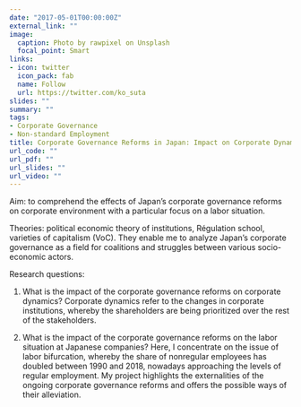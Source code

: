 ```yaml
---
date: "2017-05-01T00:00:00Z"
external_link: ""
image:
  caption: Photo by rawpixel on Unsplash
  focal_point: Smart
links:
- icon: twitter
  icon_pack: fab
  name: Follow
  url: https://twitter.com/ko_suta
slides: ""
summary: ""
tags:
- Corporate Governance
- Non-standard Employment
title: Corporate Governance Reforms in Japan: Impact on Corporate Dynamics and Labor-Related Repercussions
url_code: ""
url_pdf: ""
url_slides: ""
url_video: ""
---
```


Aim: to comprehend the effects of Japan’s corporate governance reforms on corporate environment with a particular focus on a labor situation. 

Theories: political economic theory of institutions, Régulation school, varieties of capitalism (VoC). 
They enable me to analyze Japan’s corporate governance as a field for coalitions and struggles between various socio-economic actors. 

Research questions:

1. What is the impact of the corporate governance reforms on corporate dynamics? Corporate dynamics refer to the changes in corporate institutions, whereby the shareholders are being prioritized over the rest of the stakeholders.

2. What is the impact of the corporate governance reforms on the labor situation at Japanese companies?
Here, I concentrate on the issue of labor bifurcation, whereby the share of nonregular employees has doubled between 1990 and 2018, nowadays approaching the levels of regular employment. 
My project highlights the externalities of the ongoing corporate governance reforms and offers the possible ways of their alleviation.
